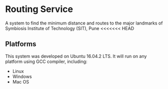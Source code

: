# Routing Service
A system to find the minimum distance and routes to the major landmarks of Symbiosis Institute of Technology (SIT), Pune
<<<<<<< HEAD

## Platforms
This system was developed on Ubuntu 16.04.2 LTS. It will run on any platform using GCC compiler, including:
* Linux
* Windows
* Mac OS
